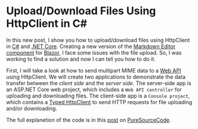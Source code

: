 # Upload/Download Files Using HttpClient in C#

In this new post, I show you how to upload/download files using HttpClient in [C#](https://www.puresourcecode.com/tag/csharp/) and [.NET Core](https://www.puresourcecode.com/category/dotnet/net-core/). Creating a new version of the [Markdown Editor component](https://www.puresourcecode.com/dotnet/blazor/markdown-editor-with-blazor/) for [Blazor](https://www.puresourcecode.com/category/dotnet/blazor/), I face some issues with the file upload. So, I was working to find a solution and now I can tell you how to do it.

First, I will take a look at how to send multipart MIME data to a [Web API](https://www.puresourcecode.com/category/dotnet/webapi/) using HttpClient. We will create two applications to demonstrate the data transfer between the _client side_ and the _server side_. The server-side app is an ASP.NET Core web project, which includes a `Web API controller` for uploading and downloading files. The client-side app is a `Console project`, which contains a [Typed HttpClient](https://docs.microsoft.com/en-us/aspnet/core/fundamentals/http-requests?view=aspnetcore-3.1#typed-clients) to send HTTP requests for file uploading and/or downloading.

The full explanetion of the code is in this [post]() on [PureSourceCode](https://www.puresourcecode.com/).
